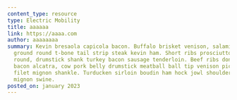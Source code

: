 ```yaml
---
content_type: resource
type: Electric Mobility
title: aaaaaa
link: https://aaaa.com
author: aaaaaaaa
summary: Kevin bresaola capicola bacon. Buffalo brisket venison, salami picanha
  ground round t-bone tail strip steak kevin ham. Short ribs prosciutto ground
  round, drumstick shank turkey bacon sausage tenderloin. Beef ribs doner turkey
  bacon alcatra, cow pork belly drumstick meatball ball tip venison picanha
  filet mignon shankle. Turducken sirloin boudin ham hock jowl shoulder filet
  mignon swine.
posted_on: january 2023
---
```

